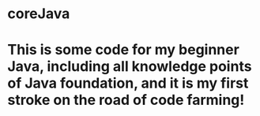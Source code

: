 # coreJava
# This is some code for my beginner Java, including all knowledge points of Java foundation, and it is my first stroke on the road of code farming!
